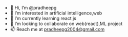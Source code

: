 - 👋 Hi, I’m @pradheepg
- 👀 I’m interested in artificial intelligence,web
- 🌱 I’m currently learning react js
- 💞️ I’m looking to collaborate on web(react),ML project
- 📫 Reach me at pradheepg2004@gmail.com

<!---
pradheepg/pradheepg is a ✨ special ✨ repository because its `README.md` (this file) appears on your GitHub profile.
You can click the Preview link to take a look at your changes.
--->
